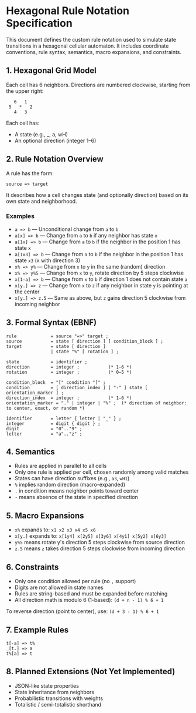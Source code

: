 # Hexagonal Rule Notation Specification

This document defines the custom rule notation used to simulate state transitions in a hexagonal cellular automaton. It includes coordinate conventions, rule syntax, semantics, macro expansions, and constraints.

## 1. Hexagonal Grid Model

Each cell has 6 neighbors. Directions are numbered clockwise, starting from the upper right:

```
   6   1
 5   *   2
   4   3
```

Each cell has:

- A state (e.g., \_, a, wH)
- An optional direction (integer 1–6)

## 2. Rule Notation Overview

A rule has the form:

```
source => target
```

It describes how a cell changes state (and optionally direction) based on its own state and neighborhood.

### Examples

- `a => b` — Unconditional change from `a` to `b`
- `a[x] => b` — Change from `a` to `b` if any neighbor has state `x` 
- `a[1x] => b` — Change from `a` to `b` if the neighbor in the position 1 has state `x`
- `a[1x3] => b` — Change from `a` to `b` if the neighbor in the position 1 has state `x3` (x with direction 3)  
- `x% => y%` — Change from `x` to `y` in the same (random) direction
- `x% => y%5` — Change from `x` to `y`, rotate direction by 5 steps clockwise
- `x[1-a] => b` — Change from `x` to `b` if direction 1 does not contain state `a`
- `x[y.] => z` — Change from `x` to `z` if any neighbor in state `y` is pointing at the center
- `x[y.] => z.5` — Same as above, but `z` gains direction 5 clockwise from incoming neighbor

## 3. Formal Syntax (EBNF)

```
rule             = source "=>" target ;
source           = state [ direction ] [ condition_block ] ;
target           = state [ direction ]
                 | state "%" [ rotation ] ;

state            = identifier ;
direction        = integer ;           (* 1–6 *)
rotation         = integer ;           (* 0–5 *)

condition_block  = "[" condition "]" ;
condition        = [ direction_index ] [ "-" ] state [ orientation_marker ] ;
direction_index  = integer ;           (* 1–6 *)
orientation_marker = "." | integer | "%" ;  (* direction of neighbor: to center, exact, or random *)

identifier       = letter { letter | "_" } ;
integer          = digit { digit } ;
digit            = "0".."9" ;
letter           = "a".."z" ;
```

## 4. Semantics

- Rules are applied in parallel to all cells
- Only one rule is applied per cell, chosen randomly among valid matches
- States can have direction suffixes (e.g., `a3`, `wH1`)
- `%` implies random direction (macro-expanded)
- `.` in condition means neighbor points toward center
- `-` means absence of the state in specified direction

## 5. Macro Expansions

- `x%` expands to: `x1 x2 x3 x4 x5 x6`
- `x[y.]` expands to: `x[1y4] x[2y5] x[3y6] x[4y1] x[5y2] x[6y3]`
- `y%5` means rotate y's direction 5 steps clockwise from source direction
- `z.5` means `z` takes direction 5 steps clockwise from incoming direction

## 6. Constraints

- Only one condition allowed per rule (no `,` support)
- Digits are not allowed in state names
- Rules are string-based and must be expanded before matching
- All direction math is modulo 6 (1-based): `(d + n - 1) % 6 + 1`

To reverse direction (point to center), use: `(d + 3 - 1) % 6 + 1`

## 7. Example Rules

```
t[-a] => t%
_[t.] => a
t%[a] => t
```

## 8. Planned Extensions (Not Yet Implemented)

- JSON-like state properties
- State inheritance from neighbors
- Probabilistic transitions with weights
- Totalistic / semi-totalistic shorthand

